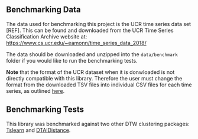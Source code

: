 ## Benchmarking Data

The data used for benchmarking this project is the UCR time series data set [REF]. This can be found and downloaded from the UCR Time Series Classification Archive website at: https://www.cs.ucr.edu/~eamonn/time_series_data_2018/

The data should be downloaded and unzipped into the `data/benchmark` folder if you would like to run the benchmarking tests. 

**Note** that the format of the UCR dataset when it is donwloaded is not directly compatible with this library. Therefore the user must change the format from the downloaded TSV files into individual CSV files for each time series, as outlined [here](/../dtw-cpp/docs/1_getting_started/2_install).

## Benchmarking Tests
This library was benchmarked against two other DTW clustering packages: [Tslearn](https://tslearn.readthedocs.io/en/stable/gen_modules/clustering/tslearn.clustering.TimeSeriesKMeans.html) and [DTAIDistance](https://dtaidistance.readthedocs.io/en/latest/).